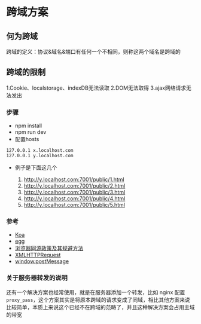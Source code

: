 # 跨域方案

## 何为跨域

跨域的定义：协议&域名&端口有任何一个不相同，则称这两个域名是跨域的

## 跨域的限制

1.Cookie、localstorage、indexDB无法读取
2.DOM无法取得
3.ajax网络请求无法发出


### 步骤

* npm install
* npm run dev
* 配置hosts

```
127.0.0.1 x.localhost.com
127.0.0.1 y.localhost.com
```

* 例子是下面这几个

    1. http://y.localhost.com:7001/public/1.html
    2. http://y.localhost.com:7001/public/2.html
    3. http://y.localhost.com:7001/public/3.html
    4. http://y.localhost.com:7001/public/4.html
    5. http://y.localhost.com:7001/public/5.html

### 参考

* [Koa](https://github.com/koajs/koa)
* [egg](https://eggjs.org/)
* [浏览器同源政策及其规避方法](http://www.ruanyifeng.com/blog/2016/04/same-origin-policy.html)
* [XMLHTTPRequest](https://developer.mozilla.org/zh-CN/docs/Web/API/XMLHttpRequest)
* [window.postMessage](https://developer.mozilla.org/zh-CN/docs/Web/API/Window/postMessage)

### 关于服务器转发的说明

还有一个解决方案也经常使用，就是在服务器添加一个转发，比如 nginx 配置 `proxy_pass`，这个方案其实是将原本跨域的请求变成了同域，相比其他方案来说比较简单，本质上来说这个已经不在跨域的范畴了，并且这种解决方案会占用主域的带宽
